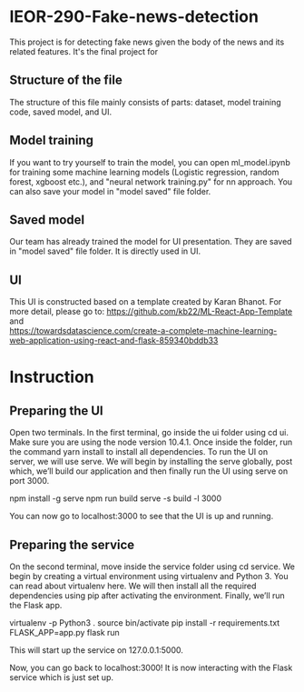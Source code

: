 # IEOR-290-Fake-news-detection

This project is for detecting fake news given the body of the news and its related features. It's the final project for

## Structure of the file

The structure of this file mainly consists of  parts: dataset, model training code, saved model, and UI. 

## Model training

If you want to try yourself to train the model, you can open ml_model.ipynb for training some machine learning models (Logistic regression, random forest, xgboost etc.), and "neural network training.py" for nn approach. You can also save your model in "model saved" file folder.

## Saved model
Our team has already trained the model for UI presentation. They are saved in "model saved" file folder. It is directly used in UI. 

## UI
This UI is constructed based on a template created by Karan Bhanot.
For more detail, please go to: https://github.com/kb22/ML-React-App-Template and  
https://towardsdatascience.com/create-a-complete-machine-learning-web-application-using-react-and-flask-859340bddb33

# Instruction

## Preparing the UI
Open  two terminals. In the first terminal, go inside the ui folder using cd ui. Make sure you are using the node version 10.4.1. Once inside the folder, run the command yarn install to install all dependencies.
To run the UI on server, we will use serve. We will begin by installing the serve globally, post which, we’ll build our application and then finally run the UI using serve on port 3000.

npm install -g serve
npm run build
serve -s build -l 3000

You can now go to localhost:3000 to see that the UI is up and running. 

## Preparing the service
On the second terminal, move inside the service folder using cd service. We begin by creating a virtual environment using virtualenv and Python 3. You can read about virtualenv here. We will then install all the required dependencies using pip after activating the environment. Finally, we’ll run the Flask app.

virtualenv -p Python3 .
source bin/activate
pip install -r requirements.txt
FLASK_APP=app.py flask run

This will start up the service on 127.0.0.1:5000.

Now, you can go back to localhost:3000! It is now interacting with the Flask service which is just set up.

